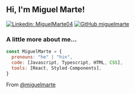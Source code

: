 <h2> Hi, I'm Miguel Marte!</h2>


[![Linkedin: MiguelMarte04](https://img.shields.io/badge/-MiguelMarte04-blue?style=flat-square&logo=Linkedin&logoColor=white&link=https://www.linkedin.com/in/MiguelMarte04/)](https://www.linkedin.com/in/MiguelMarte04/)
[![GitHub miguelmarte](https://img.shields.io/github/followers/miguelmarte?label=follow&style=social)](https://github.com/miguelmarte)


### A little more about me...  

```javascript
const MiguelMarte = {
  pronouns: "he" | "hin",
  code: [Javascript, Typescript, HTML, CSS],
  tools: [React, Styled-Components],
}
```


 From [@miguelmarte](https://github.com/miguelmarte)

<!--
**miguelmarte/miguelmarte** is a ✨ _special_ ✨ repository because its `README.md` (this file) appears on your GitHub profile.

Here are some ideas to get you started:

- 🔭 I’m currently working on ...
- 🌱 I’m currently learning ...
- 👯 I’m looking to collaborate on ...
- 🤔 I’m looking for help with ...
- 💬 Ask me about ...
- 📫 How to reach me: ...
- 😄 Pronouns: ...
- ⚡ Fun fact: ...
-->
